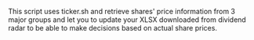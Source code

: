 This script uses ticker.sh and retrieve shares' price information from 3 major groups and let you to update your XLSX downloaded from dividend radar to be able to make decisions based on actual share prices.
